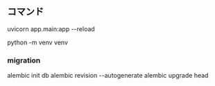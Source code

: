 ## コマンド

uvicorn app.main:app --reload

python -m venv venv


### migration

alembic init db
alembic revision --autogenerate
alembic upgrade head